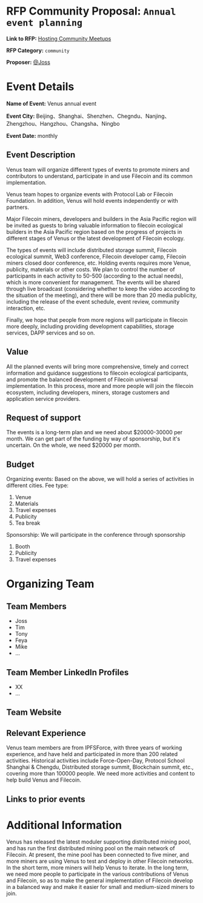 # RFP Community Proposal: `Annual event planning`

**Link to RFP:** [Hosting Community Meetups](https://github.com/filecoin-project/devgrants/blob/master/rfps/rfp-community-meetups.md)

**RFP Category:** `community`

**Proposer:** [@Joss](https://github.com/Joss-Hua)

# Event Details

**Name of Event:** Venus annual event

**Event City:** Beijing、Shanghai、Shenzhen、Chegndu、Nanjing、Zhengzhou、Hangzhou、Changsha、Ningbo

**Event Date:** monthly

## Event Description

Venus team will organize different types of events to promote miners and contributors to understand, participate in and use Filecoin and its common implementation.

Venus team hopes to organize events with Protocol Lab or Filecoin Foundation. In addition, Venus will hold events independently or with partners.

Major Filecoin miners, developers and builders in the Asia Pacific region will be invited as guests to bring valuable information to filecoin ecological builders in the Asia Pacific region based on the progress of projects in different stages of Venus or the latest development of Filecoin ecology.

The types of events will include distributed storage summit, Filecoin ecological summit, Web3 conference, Filecoin developer camp, Filecoin miners closed door conference, etc. Holding events requires more Venue, publicity, materials or other costs. We plan to control the number of participants in each activity to 50-500 (according to the actual needs), which is more convenient for management. The events will be shared through live broadcast (considering whether to keep the video according to the situation of the meeting), and there will be more than 20 media publicity, including the release of the event schedule, event review, community interaction, etc.

Finally, we hope that people from more regions will participate in filecoin more deeply, including providing development capabilities, storage services, DAPP services and so on.

## Value

All the planned events will bring more comprehensive, timely and correct information and guidance suggestions to filecoin ecological participants, and promote the balanced development of Filecoin universal implementation. In this process, more and more people will join the filecoin ecosystem, including developers, miners, storage customers and application service providers.

## Request of support

The events is a long-term plan and we need about $20000-30000 per month. We can get part of the funding by way of sponsorship, but it's uncertain. On the whole, we need $20000 per month.

## Budget

Organizing events:
Based on the above, we will hold a series of activities in different cities. Fee type:

1. Venue
2. Materials
3. Travel expenses
4. Publicity
5. Tea break

Sponsorship:
We will participate in the conference through sponsorship

1. Booth
2. Publicity
3. Travel expenses

# Organizing Team

## Team Members

- Joss
- Tim
- Tony
- Feya
- Mike
- ...

## Team Member LinkedIn Profiles

- XX
- ...

## Team Website



## Relevant Experience

Venus team members are from IPFSForce, with three years of working experience, and have held and participated in more than 200 related activities. Historical activities include Force-Open-Day, Protocol School Shanghai & Chengdu, Distributed storage summit, Blockchain summit, etc., covering more than 100000 people. We need more activities and content to help build Venus and Filecoin.

## Links to prior events



# Additional Information

Venus has released the latest moduler supporting distributed mining pool, and has run the first distributed mining pool on the main network of Filecoin. At present, the mine pool has been connected to five miner, and more miners are using Venus to test and deploy in other Filecoin networks. In the short term, more miners will help Venus to iterate. In the long term, we need more people to participate in the various contributions of Venus and Filecoin, so as to make the general implementation of Filecoin develop in a balanced way and make it easier for small and medium-sized miners to join.
